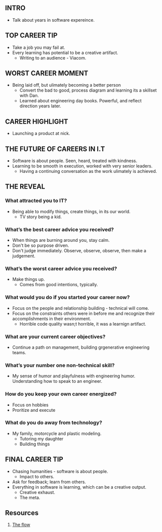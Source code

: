 ## INTRO
- Talk about years in software expereince.

## TOP CAREER TIP
- Take a job you may fail at.
- Every learning has potential to be a creative artifact.
    - Writing to an audience - Viacom.

## WORST CAREER MOMENT
- Being laid off, but ulimately becoming a better person
    - Convert the bad to good, process diagram and learning its a skillset with Dan.
    - Learned about engineering day books. Powerful, and reflect direction years later.

## CAREER HIGHLIGHT
- Launching a product at nick.

## THE FUTURE OF CAREERS IN I.T
- Software is about people. Seen, heard, treated with kindness.
- Learning to be smooth in execution, worked with very senior leaders.
    - Having a continuing conversation as the work ulimately is achieved.

## THE REVEAL

### What attracted you to IT?
- Being able to modify things, create things, in its our world.
    - TV story being a kid.

### What’s the best career advice you received?
- When things are burning around you, stay calm.
- Don't be so purpose driven.
- Don't judge immediately. Observe, observe, observe, then make a judgement.

### What’s the worst career advice you received?
- Make things up.
    - Comes from good intentions, typically.

### What would you do if you started your career now?
- Focus on the people and relationship building - technical will come.
- Focus on the constraints others were in before me and recognize their accomplishments in their environment.
    - Horrible code quality wasn;t horrible, it was a learnign artifact.

### What are your current career objectives?
- Continue a path on management, building grgenerative engineering teams.

### What’s your number one non-technical skill?
- My sense of humor and playfulness with engineering humor. Understanding how to speak to an engineer.

### How do you keep your own career energized?
- Focus on hobbies
- Proritize and execute

### What do you do away from technology?
- My family, motorcycle and plastic modeling.
    - Tutoring my daughter
    - Building things

## FINAL CAREER TIP
- Chasing humanities - software is about people.
    - Impact to others.
- Ask for feedback; learn from others.
- Everything in software is learning, which can be a creative output.
    - Creative exhaust.
    - The meta.

## Resources

1. [The flow](http://itcareerenergizer.com/flow/)
